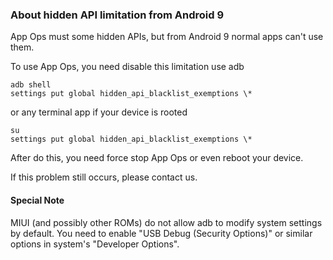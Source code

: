 ### About hidden API limitation from Android 9

App Ops must some hidden APIs, but from Android 9 normal apps can't use them.

To use App Ops, you need disable this limitation use adb

```
adb shell
settings put global hidden_api_blacklist_exemptions \*
```

or any terminal app if your device is rooted

```
su
settings put global hidden_api_blacklist_exemptions \*
```

After do this, you need force stop App Ops or even reboot your device.

If this problem still occurs, please contact us.

#### Special Note

MIUI (and possibly other ROMs) do not allow adb to modify system settings by default. You need to enable "USB Debug (Security Options)" or similar options in system's "Developer Options".